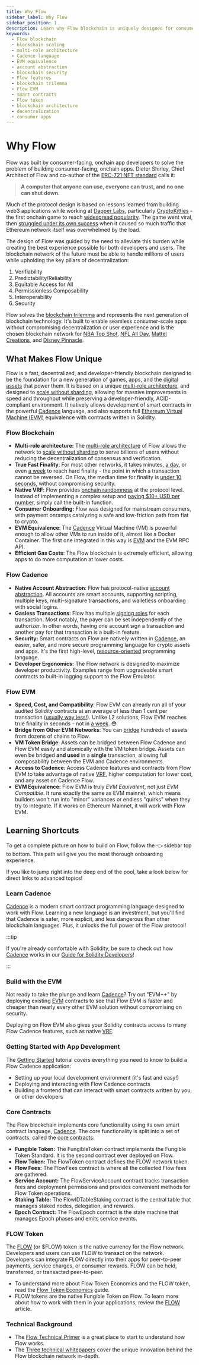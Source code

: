 ```yaml
---
title: Why Flow
sidebar_label: Why Flow
sidebar_position: 1
description: Learn why Flow blockchain is uniquely designed for consumer-scale decentralized applications. Understand Flow's multi-role architecture, native account abstraction, and EVM equivalence.
keywords:
  - Flow blockchain
  - blockchain scaling
  - multi-role architecture
  - Cadence language
  - EVM equivalence
  - account abstraction
  - blockchain security
  - Flow features
  - blockchain trilemma
  - Flow EVM
  - smart contracts
  - Flow token
  - blockchain architecture
  - decentralization
  - consumer apps
---
```



# Why Flow


Flow was built by consumer-facing, onchain app developers to solve the problem of building consumer-facing, onchain apps.  Dieter Shirley, Chief Architect of Flow and co-author of the [ERC-721 NFT standard] calls it:

>**A computer that anyone can use, everyone can trust, and no one can shut down.**

Much of the protocol design is based on lessons learned from building web3 applications while working at [Dapper Labs], particularly [CryptoKitties] - the first onchain game to reach [widespread popularity]. The game went viral, then [struggled under its own success] when it caused so much traffic that Ethereum network itself was overwhelmed by the load.

The design of Flow was guided by the need to alleviate this burden while creating the best experience possible for both developers and users.  The blockchain network of the future must be able to handle millions of users while upholding the key pillars of decentralization:

1. Verifiability
1. Predictability/Reliability
1. Equitable Access for All
1. Permissionless Composability
1. Interoperability
1. Security

Flow solves the [blockchain trilemma] and represents the next generation of blockchain technology. It's built to enable seamless consumer-scale apps without compromising decentralization or user experience and is the chosen blockchain network for [NBA Top Shot], [NFL All Day], [Mattel Creations], and [Disney Pinnacle].

## What Makes Flow Unique

Flow is a fast, decentralized, and developer-friendly blockchain designed to be the foundation for a new generation of games, apps, and the [digital assets] that power them. It is based on a unique [multi-role architecture], and designed to [scale without sharding], allowing for massive improvements in speed and throughput while preserving a developer-friendly, ACID-compliant environment.  It natively allows development of smart contracts in the powerful [Cadence] language, and also supports full [Ethereum Virtual Machine (EVM)] equivalence with contracts written in Solidity.

### Flow Blockchain

- **Multi-role architecture:** The [multi-role architecture] of Flow allows the network to [scale without sharding] to serve billions of users without reducing the decentralization of consensus and verification.
- **True Fast Finality**: For most other networks, it takes minutes, [a day], or even [a week] to reach hard finality - the point in which a transaction cannot be reversed.  On Flow, the median time for finality is [under 10 seconds], without compromising security.
- **Native VRF**: Flow provides [onchain randomness] at the protocol level.  Instead of implementing a complex setup and [paying $10+ USD per number], simply call the built-in function.
- **Consumer Onboarding:** Flow was designed for mainstream consumers, with payment onramps catalyzing a safe and low-friction path from fiat to crypto.
- **EVM Equivalence**: The [Cadence] Virtual Machine (VM) is powerful enough to allow other VMs to run inside of it, almost like a Docker Container.  The first one integrated in this way is [EVM] and the EVM RPC API.
- **Efficient Gas Costs**: The Flow blockchain is extremely efficient, allowing apps to do more computation at lower costs. 

### Flow Cadence

- **Native Account Abstraction**: Flow has protocol-native [account abstraction].  All accounts are smart accounts, supporting scripting, multiple keys, multi-signature transactions, and walletless onboarding with social logins.
- **Gasless Transactions**: Flow has multiple [signing roles] for each transaction.  Most notably, the payer can be set independently of the authorizer.  In other words, having one account sign a transaction and another pay for that transaction is a built-in feature.
- **Security:** Smart contracts on Flow are natively written in [Cadence], an easier, safer, and more secure programming language for crypto assets and apps.  It's the first high-level, [resource-oriented] programming language.
- **Developer Ergonomics:** The Flow network is designed to maximize developer productivity. Examples range from upgradeable smart contracts to built-in logging support to the Flow Emulator.

### Flow EVM

- **Speed, Cost, and Compatibility**: Flow EVM can already run all of your audited Solidity contracts at an average of less than 1 cent per transaction ([usually way less!]).  Unlike L2 solutions, Flow EVM reaches true finality in seconds - not in [a week]. 😳
- **Bridge from Other EVM Networks**: You can [bridge] hundreds of assets from dozens of chains to Flow.
- **VM Token Bridge**: Assets can be bridged between Flow Cadence and Flow EVM easily and atomically with the VM token bridge. Assets can even be bridged **and used** in a **single** transaction, allowing full composability between the EVM and Cadence environments.
- **Access to Cadence**: Access Cadence features and contracts from Flow EVM to take advantage of native [VRF], higher computation for lower cost, and any asset on Cadence Flow.
- **EVM Equivalence:** Flow EVM is truly _EVM Equivalent_, not just _EVM Compatible_.  It runs exactly the same as EVM mainnet, which means builders won't run into "minor" variances or endless "quirks" when they try to integrate.  If it works on Ethereum Mainnet, it will work with Flow EVM.

## Learning Shortcuts

To get a complete picture on how to build on Flow, follow the 👈 sidebar top to bottom.  This path will give you the most thorough onboarding experience.

If you like to jump right into the deep end of the pool, take a look below for direct links to advanced topics!

### Learn Cadence

[Cadence] is a modern smart contract programming language designed to work with Flow.  Learning a new language is an investment, but you'll find that Cadence is safer, more explicit, and less dangerous than other blockchain languages.  Plus, it unlocks the full power of the Flow protocol!

:::tip

If you're already comfortable with Solidity, be sure to check out how [Cadence] works in our [Guide for Solidity Developers]!

:::

### Build with the EVM

Not ready to take the plunge and learn [Cadence]? Try out "EVM++" by deploying existing [EVM] contracts to see that Flow EVM is faster and cheaper than nearly every other EVM solution without compromising on security.

Deploying on Flow EVM also gives your Solidity contracts access to many Flow Cadence features, such as native [VRF].

### Getting Started with App Development

The [Getting Started] tutorial covers everything you need to know to build a Flow Cadence application:

- Setting up your local development environment (it's fast and easy!)
- Deploying and interacting with Flow Cadence contracts
- Building a frontend that can interact with smart contracts written by you, or other developers

### Core Contracts

The Flow blockchain implements core functionality using its own smart contract language, [Cadence]. The core functionality is split into a set of contracts, called the [core contracts]:

- **Fungible Token:** The FungibleToken contract implements the Fungible Token Standard. It is the second contract ever deployed on Flow.
- **Flow Token:** The FlowToken contract defines the FLOW network token.
- **Flow Fees:** The FlowFees contract is where all the collected Flow fees are gathered.
- **Service Account:** The FlowServiceAccount contract tracks transaction fees and deployment permissions and provides convenient methods for Flow Token operations.
- **Staking Table:** The FlowIDTableStaking contract is the central table that manages staked nodes, delegation, and rewards.
- **Epoch Contract:** The FlowEpoch contract is the state machine that manages Epoch phases and emits service events.


### FLOW Token

The [FLOW] (or $FLOW) token is the native currency for the Flow network. Developers and users can use FLOW to transact on the network. Developers can integrate FLOW directly into their apps for peer-to-peer payments, service charges, or consumer rewards. FLOW can be held, transferred, or transacted peer-to-peer.

- To understand more about Flow Token Economics and the FLOW token, read the [Flow Token Economics] guide.
- FLOW tokens are the native Fungible Token on Flow. To learn more about how to work with them in your applications, review the [FLOW] article.

### Technical Background

- The [Flow Technical Primer] is a great place to start to understand how Flow works.
- The [Three technical whitepapers] cover the unique innovation behind the Flow blockchain network in-depth.


<!-- Reference-style links, does not render on page -->

[ERC-721 NFT standard]: https://github.com/ethereum/eips/issues/721
[CryptoKitties]: https://www.cryptokitties.co/
[Dapper Labs]: https://www.dapperlabs.com/
[struggled under its own success]: https://spectrum.ieee.org/cryptokitties
[blockchain trilemma]: https://coinmarketcap.com/academy/glossary/blockchain-trilemma
[NBA Top Shot]: https://nbatopshot.com/
[NFL All Day]: https://nflallday.com/
[Mattel Creations]: https://creations.mattel.com/pages/virtual
[Disney Pinnacle]: https://disneypinnacle.com/
[digital assets]: https://www.onflow.org/post/flow-blockchain-cadence-programming-language-resources-assets
[widespread popularity]: https://www.cnn.com/style/article/cryptokitty-blockchain/index.html
[multi-role architecture]: https://www.onflow.org/primer
[onchain randomness]: ./advanced-concepts/randomness.md
[paying $10+ USD per number]: https://docs.chain.link/vrf/v2-5/billing
[scale without sharding]: https://www.onflow.org/post/flow-blockchain-multi-node-architecture-advantages
[a day]: https://docs.zksync.io/zk-stack/concepts/finality#finality-on-zksync-era
[a week]: https://docs.optimism.io/stack/rollup/overview#fault-proofs
[usually way less!]: https://evm.flowscan.io/stats
[under 10 seconds]: ./basics/transactions.md#flow
[signing roles]: ./basics/transactions.md#signer-roles
[Cadence]: https://cadence-lang.org/
[resource-oriented]: https://flow.com/post/resources-programming-ownership
[Ethereum Virtual Machine (EVM)]: https://flow.com/upgrade/crescendo/evm.md
[EVM]: https://flow.com/upgrade/crescendo/evm.md
[Guide for Solidity Developers]: https://cadence-lang.org/docs/solidity-to-cadence
[account abstraction]: https://flow.com/account-abstraction
[bridge]: ../ecosystem/bridges.md
[Getting Started]: ./getting-started/contract-interaction.md
[core contracts]: ./core-contracts/index.md
[FLOW]: ./core-contracts/03-flow-token.md
[Flow Technical Primer]: https://www.onflow.org/primer
[Three technical whitepapers]: https://www.onflow.org/technical-paper
[Flow Token Economics]: https://www.onflow.org/flow-token-economics
[VRF]: ../evm/guides/vrf.md


